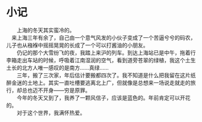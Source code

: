 # 小记 
&emsp;&emsp;上海的冬天其实蛮冷的。
<br>
&emsp;来上海三年有余了，自己由一个意气风发的小伙子变成了一个苦逼兮兮的码农，儿子也从襁褓中摇摇晃晃的长成了一个可以打酱油的小朋友。
<br>
&emsp;&emsp;仍记的那个大雪纷飞的夜，我踏上来沪的列车。到达上海站已是中午，拖着行李箱走出车站的时候，呼吸着江南湿润的空气，看到道旁苍翠的绿植，我这个土生土长的北方人唯一感叹的是南方……真绿……
<br>
&emsp;&emsp;三年，搬了三次家，年后估计要搬都四次了。我不知道是什么把我留在这片纸醉金迷的土地上。其实一直吐槽要逃离北上广，但就像是总想来一场说走就走的旅行，却总也迈不开身——穷是原罪。
<br>
&emsp;&emsp;今年的冬天又到了，我养了一颗风信子，应该是蓝色的。年前肯定可以开花的。
<br>
&emsp;&emsp;对于这个世界，我满怀热爱。
